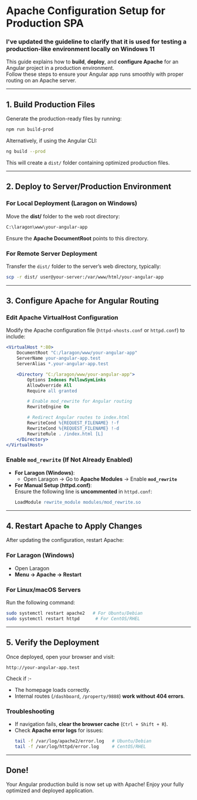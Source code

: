 # Apache Configuration Setup for Production SPA

### I've updated the guideline to clarify that it is used for testing a production-like environment locally on Windows 11

This guide explains how to **build**, **deploy**, and **configure Apache** for an Angular project in a production environment.  
Follow these steps to ensure your Angular app runs smoothly with proper routing on an Apache server.

---

## 1. Build Production Files  
Generate the production-ready files by running:

```sh
npm run build-prod
```

Alternatively, if using the Angular CLI:

```sh
ng build --prod
```

This will create a `dist/` folder containing optimized production files.

---

## 2. Deploy to Server/Production Environment  

### **For Local Deployment (Laragon on Windows)**  
Move the **dist/** folder to the web root directory:  
```sh
C:\laragon\www\your-angular-app
```
Ensure the **Apache DocumentRoot** points to this directory.

### **For Remote Server Deployment**  
Transfer the `dist/` folder to the server’s web directory, typically:  
```sh
scp -r dist/ user@your-server:/var/www/html/your-angular-app
```

---

## 3. Configure Apache for Angular Routing  

### **Edit Apache VirtualHost Configuration**  
Modify the Apache configuration file (`httpd-vhosts.conf` or `httpd.conf`) to include:

```apache
<VirtualHost *:80>
    DocumentRoot "C:/laragon/www/your-angular-app"
    ServerName your-angular-app.test
    ServerAlias *.your-angular-app.test

    <Directory "C:/laragon/www/your-angular-app">
        Options Indexes FollowSymLinks
        AllowOverride All
        Require all granted

        # Enable mod_rewrite for Angular routing
        RewriteEngine On

        # Redirect Angular routes to index.html
        RewriteCond %{REQUEST_FILENAME} !-f
        RewriteCond %{REQUEST_FILENAME} !-d
        RewriteRule . /index.html [L]
    </Directory>
</VirtualHost>
```

### **Enable `mod_rewrite` (If Not Already Enabled)**  
- **For Laragon (Windows)**:  
  - Open Laragon → Go to **Apache Modules** → Enable **`mod_rewrite`**  
- **For Manual Setup (httpd.conf)**:  
  Ensure the following line is **uncommented** in `httpd.conf`:  
  ```apache
  LoadModule rewrite_module modules/mod_rewrite.so
  ```

---

## 4. Restart Apache to Apply Changes  
After updating the configuration, restart Apache:  

### **For Laragon (Windows)**  
- Open Laragon  
- **Menu → Apache → Restart**

### **For Linux/macOS Servers**  
Run the following command:  
```sh
sudo systemctl restart apache2   # For Ubuntu/Debian
sudo systemctl restart httpd      # For CentOS/RHEL
```

---

## 5. Verify the Deployment  
Once deployed, open your browser and visit:  
```
http://your-angular-app.test
```
Check if :-
- The homepage loads correctly.
- Internal routes (`/dashboard`, `/property/9888`) **work without 404 errors**.  

### **Troubleshooting**
- If navigation fails, **clear the browser cache** (`Ctrl + Shift + R`).
- Check **Apache error logs** for issues:  
  ```sh
  tail -f /var/log/apache2/error.log   # Ubuntu/Debian
  tail -f /var/log/httpd/error.log     # CentOS/RHEL
  ```

---

## Done!  
Your Angular production build is now set up with Apache!
Enjoy your fully optimized and deployed application. 

